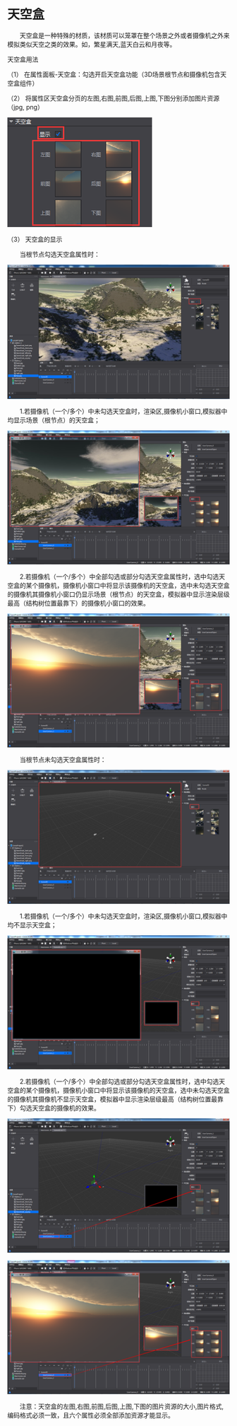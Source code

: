 # 天空盒

&emsp;&emsp;天空盒是一种特殊的材质，该材质可以笼罩在整个场景之外或者摄像机之外来模拟类似天空之类的效果。如，繁星满天,蓝天白云和月夜等。

天空盒用法

（1）	在属性面板-天空盒：勾选开启天空盒功能（3D场景根节点和摄像机包含天空盒组件）

（2）	将属性区天空盒分页的左图,右图,前图,后图,上图,下图分别添加图片资源（jpg, png）

![image](res/image001.png)
         
（3）	天空盒的显示

&emsp;&emsp;当根节点勾选天空盒属性时：

![image](res/image002.png)

&emsp;&emsp;1.若摄像机（一个/多个）中未勾选天空盒时，渲染区,摄像机小窗口,模拟器中均显示场景（根节点）的天空盒；

![image](res/image003.png)

&emsp;&emsp;2.若摄像机（一个/多个）中全部勾选或部分勾选天空盒属性时，选中勾选天空盒的某个摄像机，摄像机小窗口中将显示该摄像机的天空盒，选中未勾选天空盒的摄像机其摄像机小窗口仍显示场景（根节点）的天空盒，模拟器中显示渲染层级最高（结构树位置最靠下）的摄像机小窗口的效果。

![image](res/image004.png)

&emsp;&emsp;当根节点未勾选天空盒属性时：

![image](res/image005.png)

&emsp;&emsp;1.若摄像机（一个/多个）中未勾选天空盒时，渲染区,摄像机小窗口,模拟器中均不显示天空盒；

![image](res/image006.png)

&emsp;&emsp;2.若摄像机（一个/多个）中全部勾选或部分勾选天空盒属性时，选中勾选天空盒的某个摄像机，摄像机小窗口中将显示该摄像机的天空盒，选中未勾选天空盒的摄像机其摄像机不显示天空盒，模拟器中显示渲染层级最高（结构树位置最靠下）勾选天空盒的摄像机的效果。

![image](res/image007.png) 

![image](res/image008.png)
 
&emsp;&emsp;注意：天空盒的左图,右图,前图,后图,上图,下图的图片资源的大小,图片格式,编码格式必须一致，且六个属性必须全部添加资源才能显示。

